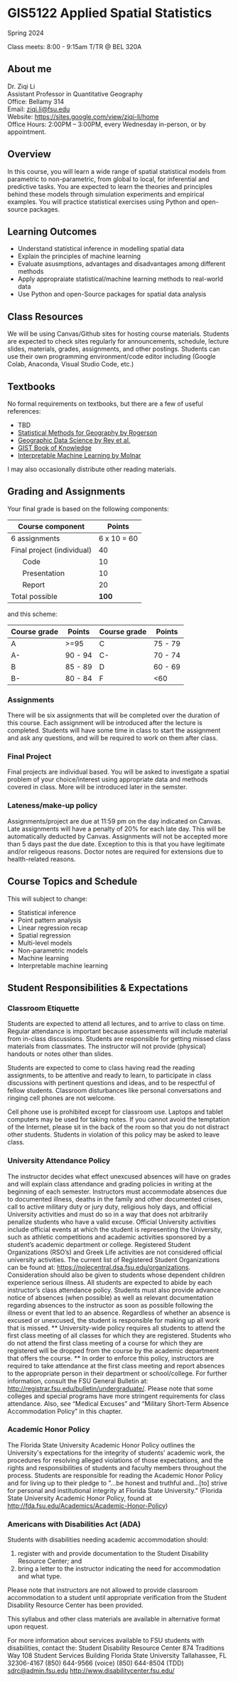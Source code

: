 # GIS5122 Applied Spatial Statistics

Spring 2024

Class meets: 8:00 - 9:15am T/TR @ BEL 320A

## About me

Dr. Ziqi Li\
Assistant Professor in Quantitative Geography \
Office: Bellamy 314 \
Email: ziqi.li@fsu.edu \
Website: https://sites.google.com/view/ziqi-li/home \
Office Hours: 2:00PM – 3:00PM, every Wednesday in-person, or by appointment.


## Overview

In this course, you will learn a wide range of spatial statistical models from parametric to non-parametric, from global to local, for inferential and predictive tasks. You are expected to learn the theories and principles behind these models through simulation experiments and empirical examples. You will practice statistical exercises using Python and open-source packages.


## Learning Outcomes

- Understand statistical inference in modelling spatial data
- Explain the principles of machine learning
- Evaluate asusmptions, advantages and disadvantages among different methods
- Apply appropraiate statistical/machine learning methods to real-world data
- Use Python and open-Source packages for spatial data analysis


## Class Resources

We will be using Canvas/Github sites for hosting course materials. Students are expected to check sites regularly for announcements, schedule, lecture slides, materials, grades, assignments, and other postings. Students can use their own programming environment/code editor including (Google Colab, Anaconda, Visual Studio Code, etc.)

## Textbooks

No formal requirements on textbooks, but there are a few of useful references:
- TBD
- [Statistical Methods for Geography by Rogerson](https://us.sagepub.com/en-us/nam/statistical-methods-for-geography/book268777)
- [Geographic Data Science by Rey et al.](https://geographicdata.science/book/intro.html)
- [GIST Book of Knowledge](https://gistbok.ucgis.org)
- [Interpretable Machine Learning by Molnar](https://christophm.github.io/interpretable-ml-book/)

I may also occasionally distribute other reading materials.


## Grading and Assignments

Your final grade is based on the following components:

| **Course component**   | **Points**   |
| ---------------------- | ------------ |
| 6 assignments          | 6 x 10  = 60 |
| Final project (individual)          | 40           |
| &nbsp;&nbsp;&nbsp;&nbsp;&nbsp; Code         | 10           |
| &nbsp;&nbsp;&nbsp;&nbsp;&nbsp; Presentation | 10           |
| &nbsp;&nbsp;&nbsp;&nbsp;&nbsp; Report       | 20           |
| Total possible         | **100**      |


and this scheme:

| **Course grade** | **Points** | **Course grade** | **Points** |
| ---------------- | ---------- | ---------------- | ---------- |
| A                | >=95       | C                | 75 - 79    |
| A-               | 90 - 94    | C-               | 70 - 74    |
| B                | 85 - 89    | D                | 60 - 69    |
| B-               | 80 - 84    | F                | <60        |

### Assignments
There will be six assignments that will be completed over the duration of this course. Each assignment will be introduced after the lecture is completed. Students will have some time in class to start the assignment and ask any questions, and will be required to work on them after class.

### Final Project

Final projects are individual based. You will be asked to investigate a spatial problem of your choice/interest using appropriate data and methods covered in class. More will be introduced later in the semster.

### Lateness/make-up policy
Assignments/project are due at 11:59 pm on the day indicated on Canvas. Late assignments will have a penalty of 20% for each late day. This will be automatically deducted by Canvas. Assignments will not be accepted more than 5 days past the due date. Exception to this is that you have legitimate and/or religeous reasons. Doctor notes are required for extensions due to health-related reasons.



## Course Topics and Schedule

This will subject to change:
- Statistical inference
- Point pattern analysis
- Linear regression recap
- Spatial regression
- Multi-level models
- Non-parametric models
- Machine learning
- Interpretable machine learning

## Student Responsibilities & Expectations

### Classroom Etiquette
Students are expected to attend all lectures, and to arrive to class on time. Regular attendance is important because assessments will include material from in-class discussions. Students are responsible for getting missed class materials from classmates. The instructor will not provide (physical) handouts or notes other than slides.

Students are expected to come to class having read the reading assignments, to be attentive and ready to learn, to participate in class discussions with pertinent questions and ideas, and to be respectful of fellow students. Classroom disturbances like personal conversations and ringing cell phones are not welcome.

Cell phone use is prohibited except for classroom use. Laptops and tablet computers may be used for taking notes. If you cannot avoid the temptation of the Internet, please sit in the back of the room so that you do not distract other students. Students in violation of this policy may be asked to leave class.

### University Attendance Policy

The instructor decides what effect unexcused absences will have on grades and will explain class attendance and grading policies in writing at the beginning of each semester. Instructors must accommodate absences due to documented illness, deaths in the family and other documented crises, call to active military duty or jury duty, religious holy days, and official University activities and must do so in a way that does not arbitrarily penalize students who have a valid excuse. Official University activities include official events at which the student is representing the University, such as athletic competitions and academic activities sponsored by a student’s academic department or college. Registered Student Organizations (RSO’s) and Greek Life activities are not considered official university activities. The current list of Registered Student Organizations can be found at: https://nolecentral.dsa.fsu.edu/organizations. Consideration should also be given to students whose dependent children experience serious illness. All students are expected to abide by each instructor’s class attendance policy. Students must also provide advance notice of absences (when possible) as well as relevant documentation regarding absences to the instructor as soon as possible following the illness or event that led to an absence. Regardless of whether an absence is excused or unexcused, the student is responsible for making up all work that is missed. ** University-wide policy requires all students to attend the first class meeting of all classes for which they are registered. Students who do not attend the first class meeting of a course for which they are registered will be dropped from the course by the academic department that offers the course. **  In order to enforce this policy, instructors are required to take attendance at the first class meeting and report absences to the appropriate person in their department or school/college. For further information, consult the FSU General Bulletin at: http://registrar.fsu.edu/bulletin/undergraduate/. Please note that some colleges and special programs have more stringent requirements for class attendance. Also, see “Medical Excuses” and “Military Short-Term Absence Accommodation Policy” in this chapter.

### Academic Honor Policy

The Florida State University Academic Honor Policy outlines the University's expectations for the integrity of students' academic work, the procedures for resolving alleged violations of those expectations, and the rights and responsibilities of students and faculty members throughout the process. Students are responsible for reading the Academic Honor Policy and for living up to their pledge to "...be honest and truthful and...[to] strive for personal and institutional integrity at Florida State University." (Florida State University Academic Honor Policy, found at http://fda.fsu.edu/Academics/Academic-Honor-Policy)

### Americans with Disabilities Act (ADA)

Students with disabilities needing academic accommodation should:
1)	register with and provide documentation to the Student Disability Resource Center; and
2)	bring a letter to the instructor indicating the need for accommodation and what type.

Please note that instructors are not allowed to provide classroom accommodation to a student until appropriate verification from the Student Disability Resource Center has been provided.

This syllabus and other class materials are available in alternative format upon request.

For more information about services available to FSU students with disabilities, contact the:
Student Disability Resource Center
874 Traditions Way
108 Student Services Building
Florida State University
Tallahassee, FL 32306-4167
(850) 644-9566 (voice)
(850) 644-8504 (TDD)
sdrc@admin.fsu.edu
http://www.disabilitycenter.fsu.edu/




